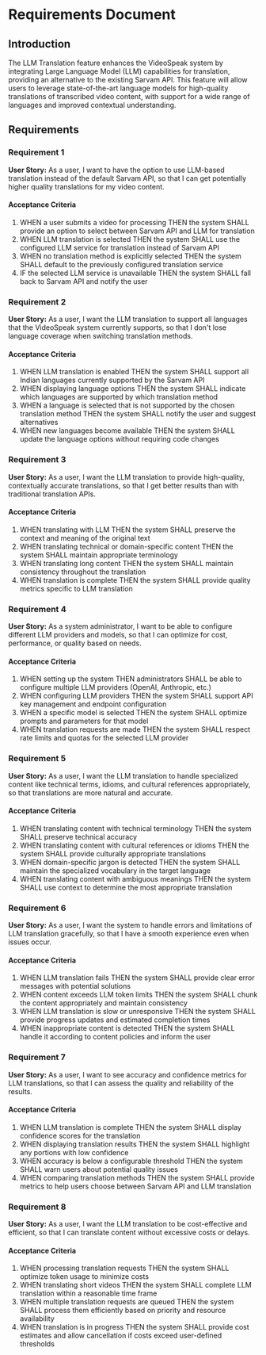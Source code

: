 # Requirements Document

## Introduction

The LLM Translation feature enhances the VideoSpeak system by integrating Large Language Model (LLM) capabilities for translation, providing an alternative to the existing Sarvam API. This feature will allow users to leverage state-of-the-art language models for high-quality translations of transcribed video content, with support for a wide range of languages and improved contextual understanding.

## Requirements

### Requirement 1

**User Story:** As a user, I want to have the option to use LLM-based translation instead of the default Sarvam API, so that I can get potentially higher quality translations for my video content.

#### Acceptance Criteria

1. WHEN a user submits a video for processing THEN the system SHALL provide an option to select between Sarvam API and LLM for translation
2. WHEN LLM translation is selected THEN the system SHALL use the configured LLM service for translation instead of Sarvam API
3. WHEN no translation method is explicitly selected THEN the system SHALL default to the previously configured translation service
4. IF the selected LLM service is unavailable THEN the system SHALL fall back to Sarvam API and notify the user

### Requirement 2

**User Story:** As a user, I want the LLM translation to support all languages that the VideoSpeak system currently supports, so that I don't lose language coverage when switching translation methods.

#### Acceptance Criteria

1. WHEN LLM translation is enabled THEN the system SHALL support all Indian languages currently supported by the Sarvam API
2. WHEN displaying language options THEN the system SHALL indicate which languages are supported by which translation method
3. WHEN a language is selected that is not supported by the chosen translation method THEN the system SHALL notify the user and suggest alternatives
4. WHEN new languages become available THEN the system SHALL update the language options without requiring code changes

### Requirement 3

**User Story:** As a user, I want the LLM translation to provide high-quality, contextually accurate translations, so that I get better results than with traditional translation APIs.

#### Acceptance Criteria

1. WHEN translating with LLM THEN the system SHALL preserve the context and meaning of the original text
2. WHEN translating technical or domain-specific content THEN the system SHALL maintain appropriate terminology
3. WHEN translating long content THEN the system SHALL maintain consistency throughout the translation
4. WHEN translation is complete THEN the system SHALL provide quality metrics specific to LLM translation

### Requirement 4

**User Story:** As a system administrator, I want to be able to configure different LLM providers and models, so that I can optimize for cost, performance, or quality based on needs.

#### Acceptance Criteria

1. WHEN setting up the system THEN administrators SHALL be able to configure multiple LLM providers (OpenAI, Anthropic, etc.)
2. WHEN configuring LLM providers THEN the system SHALL support API key management and endpoint configuration
3. WHEN a specific model is selected THEN the system SHALL optimize prompts and parameters for that model
4. WHEN translation requests are made THEN the system SHALL respect rate limits and quotas for the selected LLM provider

### Requirement 5

**User Story:** As a user, I want the LLM translation to handle specialized content like technical terms, idioms, and cultural references appropriately, so that translations are more natural and accurate.

#### Acceptance Criteria

1. WHEN translating content with technical terminology THEN the system SHALL preserve technical accuracy
2. WHEN translating content with cultural references or idioms THEN the system SHALL provide culturally appropriate translations
3. WHEN domain-specific jargon is detected THEN the system SHALL maintain the specialized vocabulary in the target language
4. WHEN translating content with ambiguous meanings THEN the system SHALL use context to determine the most appropriate translation

### Requirement 6

**User Story:** As a user, I want the system to handle errors and limitations of LLM translation gracefully, so that I have a smooth experience even when issues occur.

#### Acceptance Criteria

1. WHEN LLM translation fails THEN the system SHALL provide clear error messages with potential solutions
2. WHEN content exceeds LLM token limits THEN the system SHALL chunk the content appropriately and maintain consistency
3. WHEN LLM translation is slow or unresponsive THEN the system SHALL provide progress updates and estimated completion times
4. WHEN inappropriate content is detected THEN the system SHALL handle it according to content policies and inform the user

### Requirement 7

**User Story:** As a user, I want to see accuracy and confidence metrics for LLM translations, so that I can assess the quality and reliability of the results.

#### Acceptance Criteria

1. WHEN LLM translation is complete THEN the system SHALL display confidence scores for the translation
2. WHEN displaying translation results THEN the system SHALL highlight any portions with low confidence
3. WHEN accuracy is below a configurable threshold THEN the system SHALL warn users about potential quality issues
4. WHEN comparing translation methods THEN the system SHALL provide metrics to help users choose between Sarvam API and LLM translation

### Requirement 8

**User Story:** As a user, I want the LLM translation to be cost-effective and efficient, so that I can translate content without excessive costs or delays.

#### Acceptance Criteria

1. WHEN processing translation requests THEN the system SHALL optimize token usage to minimize costs
2. WHEN translating short videos THEN the system SHALL complete LLM translation within a reasonable time frame
3. WHEN multiple translation requests are queued THEN the system SHALL process them efficiently based on priority and resource availability
4. WHEN translation is in progress THEN the system SHALL provide cost estimates and allow cancellation if costs exceed user-defined thresholds
